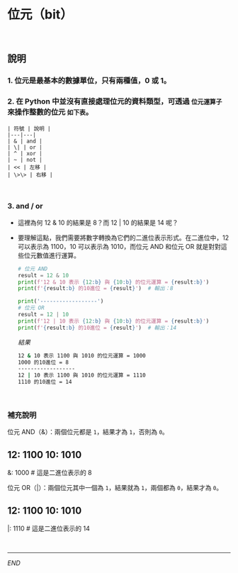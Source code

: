 # 位元（bit）

<br>

## 說明

### 1. 位元是最基本的數據單位，只有兩種值，0 或 1。

### 2. 在 Python 中並沒有直接處理位元的資料類型，可透過 `位元運算子` 來操作整數的位元 `如下表`。

    | 符號 | 說明 |
    |---|---|
    | & | and |
    | \| | or |
    | ^ | xor |
    | ~ | not |
    | << | 左移 |
    | \>\> | 右移 |

<br>

### 3. and / or

- 這裡為何 12 & 10 的結果是 8？而 12 | 10 的結果是 14 呢？

- 要理解這點，我們需要將數字轉換為它們的二進位表示形式。在二進位中，12 可以表示為 1100，10 可以表示為 1010，而位元 AND 和位元 OR 就是對對這些位元數值進行運算。


    ```python
    # 位元 AND
    result = 12 & 10
    print(f'12 & 10 表示 {12:b} 與 {10:b} 的位元運算 = {result:b}') 
    print(f'{result:b} 的10進位 = {result}')  # 輸出：8

    print('------------------')
    # 位元 OR
    result = 12 | 10
    print(f'12 | 10 表示 {12:b} 與 {10:b} 的位元運算 = {result:b}')
    print(f'{result:b} 的10進位 = {result}')  # 輸出：14
    ```
    _結果_
    ```bash
    12 & 10 表示 1100 與 1010 的位元運算 = 1000
    1000 的10進位 = 8
    ------------------
    12 | 10 表示 1100 與 1010 的位元運算 = 1110
    1110 的10進位 = 14
    ```

<br>

### 補充說明

位元 AND（&）：兩個位元都是 `1`，結果才為 `1`，否則為 `0`。

12: 1100
10: 1010
----------
&:   1000  # 這是二進位表示的 8

位元 OR（|）：兩個位元其中一個為 `1`，結果就為 `1`，兩個都為 `0`，結果才為 `0`。

12: 1100
10: 1010
----------
|:   1110  # 這是二進位表示的 14



<br>

---

_END_
